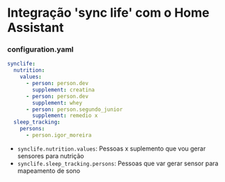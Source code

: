 # Integração 'sync life' com o Home Assistant

### configuration.yaml

```yaml
synclife:
  nutrition:
    values:
      - person: person.dev
        supplement: creatina
      - person: person.dev
        supplement: whey
      - person: person.segundo_junior
        supplement: remedio x
  sleep_tracking:
    persons:
      - person.igor_moreira
```

- `synclife.nutrition.values`: Pessoas x suplemento que vou gerar sensores para nutrição
- `synclife.sleep_tracking.persons`: Pessoas que var gerar sensor para mapeamento de sono